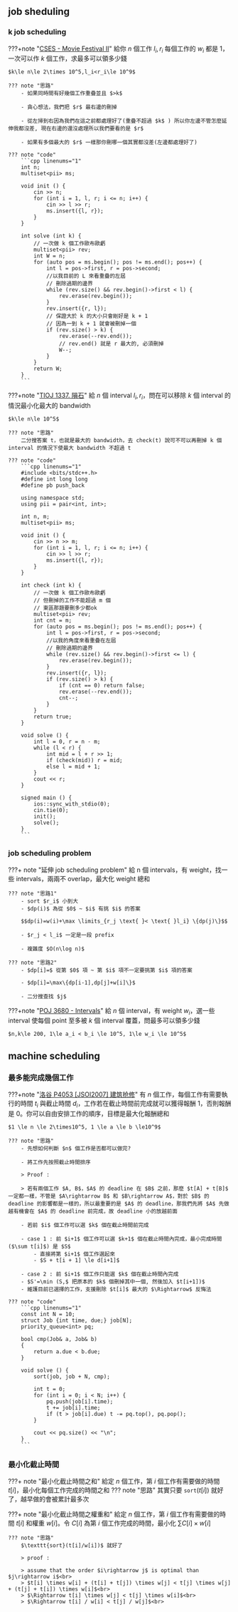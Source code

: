 ## job sheduling

### k job scheduling

???+note "[CSES - Movie Festival II](https://cses.fi/problemset/task/1632)"
	給你 $n$ 個工作 $l_i,r_i$ 每個工作的 $w_i$ 都是 $1$，一次可以作 $k$ 個工作，求最多可以領多少錢
	
	$k\le n\le 2\times 10^5,l_i<r_i\le 10^9$
	
	??? note "思路"
	    - 如果同時間有好幾個工作重疊並且 $>k$
	
	    - 貪心想法，我們把 $r$ 最右邊的刪掉
	
	    - 從左掃到右因為我們在這之前都處理好了(重疊不超過 $k$ ) 所以你左邊不管怎麼延伸我都沒差, 現在右邊的還沒處理所以我們要看的是 $r$
	
	    - 如果有多個最大的 $r$ 一樣那你刪哪一個其實都沒差(左邊都處理好了)
	
	??? note "code"
	    ```cpp linenums="1"
	    int n;
	    multiset<pii> ms;
	
	    void init () {
	        cin >> n;
	        for (int i = 1, l, r; i <= n; i++) {
	            cin >> l >> r;
	            ms.insert({l, r});
	        }
	    }
	
	    int solve (int k) {
	        // 一次做 k 個工作歐布歐虧
	        multiset<pii> rev;
	        int W = n;
	        for (auto pos = ms.begin(); pos != ms.end(); pos++) {
	            int l = pos->first, r = pos->second;
	            //以我目前的 L 來看重疊的左屆
	            // 刪除過期的邊界
	            while (rev.size() && rev.begin()->first < l) {
	                rev.erase(rev.begin());
	            }
	            rev.insert({r, l});
	            // 保證大於 k 的大小只會剛好是 k + 1
	            // 因為一到 k + 1 就會被刪掉一個
	            if (rev.size() > k) {
	                rev.erase(--rev.end());
	                // rev.end() 就是 r 最大的, 必須刪掉
	                W--;
	            }
	        }
	        return W;
	    }
	    ```

???+note "[TIOJ 1337. 隕石](https://tioj.ck.tp.edu.tw/problems/1337)"
	給 $n$ 個 interval $l_i,r_i$，問在可以移除 $k$ 個 interval 的情況最小化最大的 bandwidth
	
	$k\le n\le 10^5$
	
	??? note "思路"
		二分搜答案 t，也就是最大的 bandwidth，去 check(t) 說可不可以再刪掉 k 個 interval 的情況下使最大 bandwidth 不超過 t
	
	??? note "code"
		```cpp linenums="1"
		#include <bits/stdc++.h>
	    #define int long long
	    #define pb push_back
	
	    using namespace std;
	    using pii = pair<int, int>;
	
	    int n, m;
	    multiset<pii> ms;
	
	    void init () {
	        cin >> n >> m;
	        for (int i = 1, l, r; i <= n; i++) {
	            cin >> l >> r;
	            ms.insert({l, r});
	        }
	    }
	
	    int check (int k) {
	        // 一次做 k 個工作歐布歐虧
	        // 但刪掉的工作不能超過 m 個
	        // 東區那題要刪多少都ok
	        multiset<pii> rev;
	        int cnt = m;
	        for (auto pos = ms.begin(); pos != ms.end(); pos++) {
	            int l = pos->first, r = pos->second;
	            //以我的角度來看重疊在左屆
	            // 刪除過期的邊界
	            while (rev.size() && rev.begin()->first <= l) {
	                rev.erase(rev.begin());
	            }
	            rev.insert({r, l});
	            if (rev.size() > k) {
	                if (cnt == 0) return false;
	                rev.erase(--rev.end());
	                cnt--;
	            }
	        }
	        return true;
	    }
	
	    void solve () {
	        int l = 0, r = n - m;
	        while (l < r) {
	            int mid = l + r >> 1;
	            if (check(mid)) r = mid;
	            else l = mid + 1;
	        }
	        cout << r;
	    }
	
	    signed main () {
	        ios::sync_with_stdio(0);
	        cin.tie(0);
	        init();
	        solve();
	    }
	    ```

### job scheduling problem

???+ note "延伸 job scheduling problem"
	給 n 個 intervals，有 weight，找一些 intervals，兩兩不 overlap，最大化 weight 總和

	??? note "思路1"
		- sort $r_i$ 小到大
		- $dp(i)$ 為從 $0$ ~ $i$ 有挑 $i$ 的答案
		
		$$dp(i)=w(i)+\max \limits_{r_j \text{ }< \text{ }l_i} \{dp(j)\}$$
		
		- $r_j < l_i$ 一定是一段 prefix
	
		- 複雜度 $O(n\log n)$
		
	??? note "思路2"
		- $dp[i]=$ 從第 $0$ 項 ~ 第 $i$ 項不一定要挑第 $i$ 項的答案
	
		- $dp[i]=\max\{dp[i-1],dp[j]+w[i]\}$
	
		- 二分搜查找 $j$

???+note "[POJ 3680 - Intervals](https://vjudge.net/problem/POJ-3680)"
	給 $n$ 個 interval，有 weight $w_i$，選一些 interval 使每個 point 至多被 $k$ 個 interval 覆蓋，問最多可以領多少錢
	
	$n,k\le 200, 1\le a_i < b_i \le 10^5, 1\le w_i \le 10^5$

## machine scheduling

### 最多能完成幾個工作

???+note "[洛谷 P4053 [JSOI2007] 建筑抢修](https://www.luogu.com.cn/problem/P4053)"
	有 $n$ 個工作，每個工作有需要執行的時間 $t_i$ 與截止時間 $d_i$，工作若在截止時間前完成就可以獲得報酬 $1$，否則報酬是 $0$。你可以自由安排工作的順序，目標是最大化報酬總和
	
	$1 \le n \le 2\times10^5, 1 \le a \le b \le10^9$
	  
	??? note "思路"
		- 先想如何判斷 $n$ 個工作是否都可以做完?
	
		- 將工作先按照截止時間排序
	
		> Proof : 
		
		> 若有兩個工作 $A, B$，$A$ 的 deadline 在 $B$ 之前，那麼 $t[A] + t[B]$ 一定都一樣，不管是 $A\rightarrow B$ 和 $B\rightarrow A$，對於 $B$ 的 deadline 的影響都是一樣的，所以最重要的是 $A$ 的 deadline，那我們先將 $A$ 先做越有機會在 $A$ 的 deadline 前完成，故 deadline 小的放越前面
	
		- 若前 $i$ 個工作可以選 $k$ 個在截止時間前完成
	
		- case 1 : 前 $i+1$ 個工作可以選 $k+1$ 個在截止時間內完成，最小完成時間 ($\sum t[i]$) 是 $S$
	  		- 直接將第 $i+1$ 個工作選起來
	  		- $S + t[i + 1] \le d[i+1]$
	
		- case 2 : 前 $i+1$ 個工作只能選 $k$ 個在截止時間內完成
	  	- $S'=\min (S,$ 把原本的 $k$ 個刪掉其中一個, 然後加入 $t[i+1])$
	  	- 維護目前已選擇的工作，支援刪除 $t[i]$ 最大的 $\Rightarrow$ 反悔法
	
	??? note "code"
		```cpp linenums="1"
		const int N = 10;
	    struct Job {int time, due;} job[N];
	    priority_queue<int> pq;
	
	    bool cmp(Job& a, Job& b)
	    {
	        return a.due < b.due;
	    }
	
	    void solve () {
	        sort(job, job + N, cmp);
	
	        int t = 0;
	        for (int i = 0; i < N; i++) {
	            pq.push(job[i].time);
	            t += job[i].time;
	            if (t > job[i].due) t -= pq.top(), pq.pop();
	        }
	
	        cout << pq.size() << "\n";
	    }
	    ```

### 最小化截止時間

???+ note "最小化截止時間之和"
	給定 $n$ 個工作，第 $i$ 個工作有需要做的時間 $t[i]$，最小化每個工作完成的時間之和
	??? note "思路"
		其實只要 $\texttt{sort}(t[i])$ 就好了，越早做的會被累計最多次

???+ note "最小化截止時間之權重和"
	給定 $n$ 個工作，第 $i$ 個工作有需要做的時間 $t[i]$ 和權重 $w[i]$。令 $C[i]$ 為第 $i$ 個工作完成的時間，最小化 $\sum C[i]\times w[i]$
	
	??? note "思路"
		$\texttt{sort}(t[i]/w[i])$ 就好了
		
		> proof :
		
	    > assume that the order $i\rightarrow j$ is optimal than $j\rightarrow i$<br>
	    > $t[i] \times w[i] + (t[i] + t[j]) \times w[j] < t[j] \times w[j] + (t[j] + t[i]) \times w[i]$<br>
	    > $\Rightarrow t[i] \times w[j] < t[j] \times w[i]$<br>
	    > $\Rightarrow t[i] / w[i] < t[j] / w[j]$<br>

